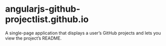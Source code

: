 # angularjs-github-projectlist.github.io

A single-page application that displays a user’s GitHub projects and lets you view the project’s README. 
